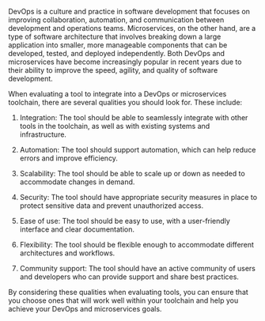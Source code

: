 DevOps is a culture and practice in software development that focuses on improving collaboration, automation, and communication between development and operations teams. Microservices, on the other hand, are a type of software architecture that involves breaking down a large application into smaller, more manageable components that can be developed, tested, and deployed independently. Both DevOps and microservices have become increasingly popular in recent years due to their ability to improve the speed, agility, and quality of software development.

When evaluating a tool to integrate into a DevOps or microservices toolchain, there are several qualities you should look for. These include:

1. Integration: The tool should be able to seamlessly integrate with other tools in the toolchain, as well as with existing systems and infrastructure.

2. Automation: The tool should support automation, which can help reduce errors and improve efficiency.

3. Scalability: The tool should be able to scale up or down as needed to accommodate changes in demand.

4. Security: The tool should have appropriate security measures in place to protect sensitive data and prevent unauthorized access.

5. Ease of use: The tool should be easy to use, with a user-friendly interface and clear documentation.

6. Flexibility: The tool should be flexible enough to accommodate different architectures and workflows.

7. Community support: The tool should have an active community of users and developers who can provide support and share best practices.

By considering these qualities when evaluating tools, you can ensure that you choose ones that will work well within your toolchain and help you achieve your DevOps and microservices goals.
